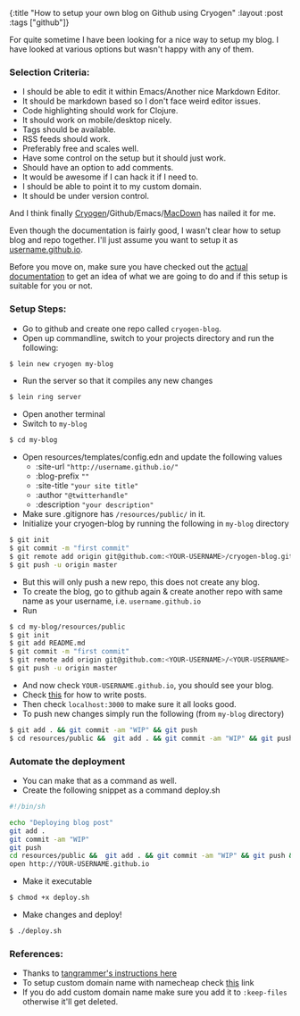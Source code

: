 {:title "How to setup your own blog on Github using Cryogen"
 :layout :post
 :tags ["github"]}

For quite sometime I have been looking for a nice way to setup my blog. I have looked at various options but wasn't happy with any of them.

### Selection Criteria:
- I should be able to edit it within Emacs/Another nice Markdown Editor.
- It should be markdown based so I don't face weird editor issues.
- Code highlighting should work for Clojure.
- It should work on mobile/desktop nicely.
- Tags should be available.
- RSS feeds should work.
- Preferably free and scales well.
- Have some control on the setup but it should just work.
- Should have an option to add comments.
- It would be awesome if I can hack it if I need to.
- I should be able to point it to my custom domain.
- It should be under version control.

And I think finally [Cryogen](http://cryogenweb.org/)/Github/Emacs/[MacDown](macdown.uranusjr.com) has nailed it for me.

Even though the documentation is fairly good, I wasn't clear how to setup blog and repo together. I'll just assume you want to setup it as [username.github.io](username.github.io).

Before you move on, make sure you have checked out the [actual documentation](http://cryogenweb.org/docs/getting-started.html) to get an idea of what we are going to do and if this setup is suitable for you or not.

### Setup Steps:
- Go to github and create one repo called `cryogen-blog`.
- Open up commandline, switch to your projects directory and run the following:

```bash
$ lein new cryogen my-blog
```
- Run the server so that it compiles any new changes

```bash
$ lein ring server
```
- Open another terminal
- Switch to `my-blog`

```bash
$ cd my-blog
```
- Open resources/templates/config.edn and update the following values
    - :site-url `"http://username.github.io/"`
    - :blog-prefix `""`
    - :site-title `"your site title"`
    - :author `"@twitterhandle"`
    - :description `"your description"`
- Make sure .gitignore has `/resources/public/` in it.
- Initialize your cryogen-blog by running the following in `my-blog` directory

```bash
$ git init
$ git commit -m "first commit"
$ git remote add origin git@github.com:<YOUR-USERNAME>/cryogen-blog.git
$ git push -u origin master
```
- But this will only push a new repo, this does not create any blog.
- To create the blog, go to github again & create another repo with same name as your username, i.e. `username.github.io`
- Run

```bash
$ cd my-blog/resources/public
$ git init
$ git add README.md
$ git commit -m "first commit"
$ git remote add origin git@github.com:<YOUR-USERNAME>/<YOUR-USERNAME>.github.io.git
$ git push -u origin master
```
- And now check `YOUR-USERNAME.github.io`, you should see your blog.
- Check [this](http://cryogenweb.org/docs/writing-posts.html) for how to write posts.
- Then check `localhost:3000` to make sure it all looks good.
- To push new changes simply run the following (from `my-blog` directory)

```bash
$ git add . && git commit -am "WIP" && git push
$ cd resources/public &&  git add . && git commit -am "WIP" && git push && cd ../../
```

### Automate the deployment
- You can make that as a command as well.
- Create the following snippet as a command deploy.sh

```bash
#!/bin/sh

echo "Deploying blog post"
git add .
git commit -am "WIP"
git push
cd resources/public &&  git add . && git commit -am "WIP" && git push && cd ../../
open http://YOUR-USERNAME.github.io
```
- Make it executable

```bash
$ chmod +x deploy.sh
```

- Make changes and deploy!

```bash
$ ./deploy.sh
```

### References:
* Thanks to [tangrammer's instructions here](https://github.com/tangrammer/cryogen-blog/blob/master/resources/templates/README.md#instructions-to-make-changes)
* To setup custom domain name with namecheap check [this](http://davidensinger.com/2013/03/setting-the-dns-for-github-pages-on-namecheap/) link
* If you do add custom domain name make sure you add it to `:keep-files` otherwise it'll get deleted.
